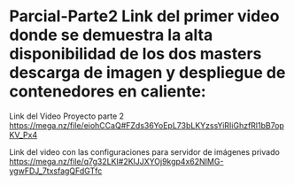 # Parcial-Parte2 Link del primer video donde se demuestra la alta disponibilidad de los dos masters descarga de imagen y despliegue de contenedores en caliente:
Link del Video Proyecto parte 2
https://mega.nz/file/eiohCCaQ#FZds36YoEpL73bLKYzssYiRIiGhzfRl1bB7opKV_Px4

Link del video con las configuraciones para servidor de imágenes privado
https://mega.nz/file/q7g32LKI#2KlJJXYOj9kgp4x62NIMG-ygwFDJ_7txsfagQFdGTfc
